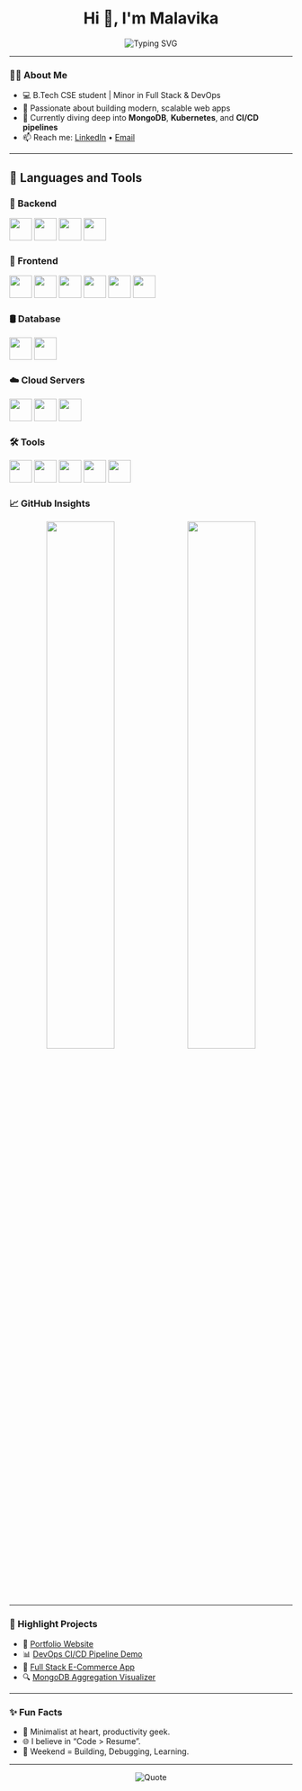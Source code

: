 <h1 align="center">Hi 👋, I'm Malavika</h1>
<p align="center">
  <img src="https://readme-typing-svg.demolab.com?font=Fira+Code&pause=1000&color=00ADB5&center=true&vCenter=true&width=435&lines=Full+Stack+%7C+DevOps+Enthusiast;Clean+Code+%E2%9C%94%EF%B8%8F+;Always+Learning+%F0%9F%93%9A;Open+to+Opportunities+%F0%9F%9A%80" alt="Typing SVG" />
</p>

---

### 🧑‍💻 About Me

- 💻 B.Tech CSE student | Minor in Full Stack & DevOps  
- 🚀 Passionate about building modern, scalable web apps  
- 🌱 Currently diving deep into **MongoDB**, **Kubernetes**, and **CI/CD pipelines**  
- 📫 Reach me: [LinkedIn](https://www.linkedin.com/in/malavikapillai123/) • [Email](mailto:malavika301@gmail.com)

---

## 🚀 Languages and Tools

### 🧩 Backend
<p>
  <img src="https://cdn.jsdelivr.net/gh/devicons/devicon/icons/php/php-original.svg" width="40" />
  <img src="https://cdn.jsdelivr.net/gh/devicons/devicon/icons/laravel/laravel-plain.svg" width="40" />
  <img src="https://cdn.jsdelivr.net/gh/devicons/devicon/icons/nodejs/nodejs-original.svg" width="40" />
  <img src="https://cdn.jsdelivr.net/gh/devicons/devicon/icons/express/express-original.svg" width="40" />
</p>

### 🎨 Frontend
<p>
  <img src="https://cdn.jsdelivr.net/gh/devicons/devicon/icons/typescript/typescript-original.svg" width="40" />
  <img src="https://cdn.jsdelivr.net/gh/devicons/devicon/icons/javascript/javascript-original.svg" width="40" />
  <img src="https://cdn.jsdelivr.net/gh/devicons/devicon/icons/react/react-original.svg" width="40" />
  <img src="https://cdn.jsdelivr.net/gh/devicons/devicon/icons/nextjs/nextjs-original.svg" width="40" />
  <img src="https://cdn.jsdelivr.net/gh/devicons/devicon/icons/html5/html5-original.svg" width="40" />
  <img src="https://cdn.jsdelivr.net/gh/devicons/devicon/icons/css3/css3-original.svg" width="40" />
</p>

### 🛢 Database
<p>
  <img src="https://cdn.jsdelivr.net/gh/devicons/devicon/icons/mongodb/mongodb-original.svg" width="40" />
  <img src="https://cdn.jsdelivr.net/gh/devicons/devicon/icons/mysql/mysql-original.svg" width="40" />
</p>

### ☁️ Cloud Servers
<p>
  <img src="https://cdn.jsdelivr.net/gh/devicons/devicon/icons/azure/azure-original.svg" width="40" />
  <img src="https://cdn.jsdelivr.net/gh/devicons/devicon/icons/amazonwebservices/amazonwebservices-original.svg" width="40" />
  <img src="https://cdn.jsdelivr.net/gh/devicons/devicon/icons/firebase/firebase-plain.svg" width="40" />
</p>

### 🛠 Tools
<p>
  <img src="https://cdn.jsdelivr.net/gh/devicons/devicon/icons/docker/docker-original.svg" width="40" />
  <img src="https://cdn.jsdelivr.net/gh/devicons/devicon/icons/github/github-original.svg" width="40" />
  <img src="https://cdn.jsdelivr.net/gh/devicons/devicon/icons/figma/figma-original.svg" width="40" />
  <img src="https://cdn.jsdelivr.net/gh/devicons/devicon/icons/linux/linux-original.svg" width="40" />
  <img src="https://cdn.jsdelivr.net/gh/devicons/devicon/icons/vscode/vscode-original.svg" width="40" />
</p>


### 📈 GitHub Insights

<p align="center">
  <img src="https://github-readme-stats.vercel.app/api?username=malavikaman123&show_icons=true&theme=radical&hide_title=true&hide=issues" width="49%"/>
  <img src="https://streak-stats.demolab.com?user=malavikaman123&theme=radical&hide_border=true" width="49%"/>
</p>

---

### 📌 Highlight Projects

- 🧩 [Portfolio Website](https://github.com/yourusername/portfolio)
- 📊 [DevOps CI/CD Pipeline Demo](https://github.com/yourusername/devops-demo)
- 🛒 [Full Stack E-Commerce App](https://github.com/yourusername/ecom-app)
- 🔍 [MongoDB Aggregation Visualizer](https://github.com/yourusername/mongo-agg-tool)

---

### ✨ Fun Facts

- 🎯 Minimalist at heart, productivity geek.
- 🌐 I believe in “Code > Resume”.
- 🧩 Weekend = Building, Debugging, Learning.

---

<p align="center">
  <img src="https://quotes-github-readme.vercel.app/api?type=horizontal&theme=merko" alt="Quote" />
</p>
